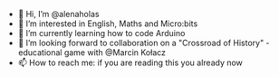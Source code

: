 - 👋 Hi, I’m @alenaholas
- 👀 I’m interested in English, Maths and Micro:bits
- 🌱 I’m currently learning how to code Arduino
- 💞️ I’m looking forward to collaboration on a "Crossroad of History" - educational game with @Marcin Kołacz
- 📫 How to reach me: if you are reading this you already now

<!---
alenaholas/alenaholas is a ✨ special ✨ repository because its `README.md` (this file) appears on your GitHub profile.
You can click the Preview link to take a look at your changes.
--->
